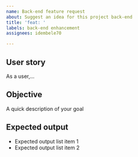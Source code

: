 ```yaml
---
name: Back-end feature request
about: Suggest an idea for this project back-end
title: 'feat: '
labels: back-end enhancement
assignees: idembele70

---
```


**User story**
----
As a user,...

**Objective**
----
A quick description of your goal

**Expected output**
----
- Expected output list item 1
- Expected output list item 2